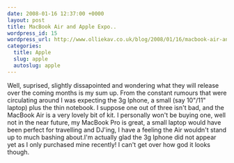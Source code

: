 ```yaml
--- 
date: 2008-01-16 12:37:00 +0000
layout: post
title: MacBook Air and Apple Expo..
wordpress_id: 15
wordpress_url: http://www.olliekav.co.uk/blog/2008/01/16/macbook-air-and-apple-expo/
categories: 
  title: Apple
  slug: apple
  autoslug: apple
---
```

Well, suprised, slightly dissapointed and wondering what they will release over the coming months is my sum up. From the constant rumours that were circulating around I was expecting the 3g Iphone, a small (say 10"/11" laptop) plus the thin notebook. I suppose one out of three isn't bad, and the MacBook Air is a very lovely bit of kit. I personally won't be buying one, well not in the near future, my MacBook Pro is great, a small laptop would have been perfect for travelling and DJ'ing, I have a feeling the Air wouldn't stand up to much bashing about.I'm actually glad the 3g Iphone did not appear yet as I only purchased mine recently! I can't get over how god it looks though.
